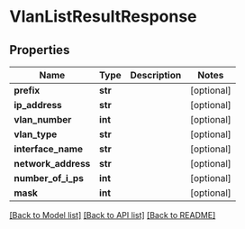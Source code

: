 # VlanListResultResponse

## Properties
Name | Type | Description | Notes
------------ | ------------- | ------------- | -------------
**prefix** | **str** |  | [optional] 
**ip_address** | **str** |  | [optional] 
**vlan_number** | **int** |  | [optional] 
**vlan_type** | **str** |  | [optional] 
**interface_name** | **str** |  | [optional] 
**network_address** | **str** |  | [optional] 
**number_of_i_ps** | **int** |  | [optional] 
**mask** | **int** |  | [optional] 

[[Back to Model list]](../README.md#documentation-for-models) [[Back to API list]](../README.md#documentation-for-api-endpoints) [[Back to README]](../README.md)


